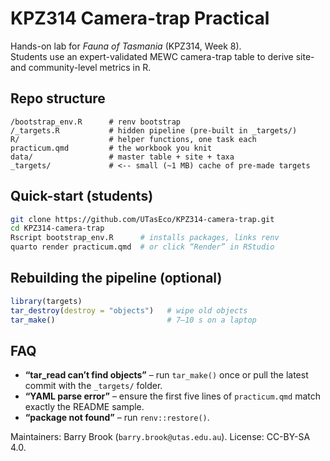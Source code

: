 # KPZ314 Camera-trap Practical

Hands-on lab for *Fauna of Tasmania* (KPZ314, Week 8).  
Students use an expert-validated MEWC camera-trap table to derive site- and community-level metrics in R.

## Repo structure

```
/bootstrap_env.R      # renv bootstrap
/_targets.R           # hidden pipeline (pre-built in _targets/)
R/                    # helper functions, one task each
practicum.qmd         # the workbook you knit
data/                 # master table + site + taxa
_targets/             # <-- small (~1 MB) cache of pre-made targets

````

## Quick-start (students)

```bash
git clone https://github.com/UTasEco/KPZ314-camera-trap.git
cd KPZ314-camera-trap
Rscript bootstrap_env.R      # installs packages, links renv
quarto render practicum.qmd  # or click “Render” in RStudio
````

## Rebuilding the pipeline (optional)

```r
library(targets)
tar_destroy(destroy = "objects")   # wipe old objects
tar_make()                         # 7–10 s on a laptop
```

## FAQ

* **“tar_read can’t find objects”** – run `tar_make()` once or pull the latest commit with the `_targets/` folder.
* **“YAML parse error”** – ensure the first five lines of `practicum.qmd` match exactly the README sample.
* **“package not found”** – run `renv::restore()`.

Maintainers: Barry Brook (`barry.brook@utas.edu.au`).
License: CC-BY-SA 4.0.
